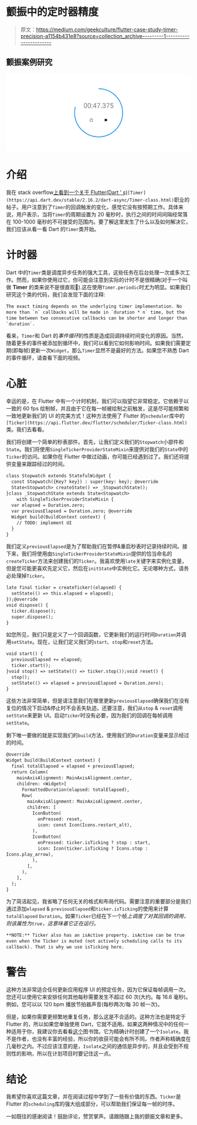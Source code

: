 # 颤振中的定时器精度

> 原文：<https://medium.com/geekculture/flutter-case-study-timer-precision-a1154b431e8?source=collection_archive---------1----------------------->

## 颤振案例研究

![](img/9e8b3a12f5bb4b8dd4fa9a3f346b17aa.png)

# 介绍

我在 stack overflow[上看到一个关于 Flutter(Dart ' s)](https://stackoverflow.com)`[Timer](https://api.dart.dev/stable/2.16.2/dart-async/Timer-class.html)`职业的帖子。用户注意到了`Timer`的回调触发的变化，感觉它没有按预期工作。具体来说，用户表示，当将`Timer`的周期设置为 20 毫秒时，执行之间的时间间隔经常落在 100-1000 毫秒的不可接受的范围内。要了解这里发生了什么以及如何解决它，我们应该从看一看 Dart 的`Timer`类开始。

# 计时器

Dart 中的`Timer`类是调度异步任务的强大工具，这些任务在后台处理一次或多次工作。然而，如果你使用过它，你可能会注意到实际的计时不是很精确(对于一个叫做 **Timer** 的类来说不是很直观🤔).这在使用`Timer.periodic`时尤为明显。如果我们研究这个类的代码，我们会发现下面的注释:

```
The exact timing depends on the underlying timer implementation. No more than `n` callbacks will be made in `duration * n` time, but the time between two consecutive callbacks can be shorter and longer than `duration`.
```

看来，`Timer`和 Dart 的*事件循环*的性质是造成回调持续时间变化的原因。当然，随着更多的事件被添加到循环中，我们可以看到它如何影响时间。如果我们需要定期(即每帧)更新一次`Widget`，那么`Timer`显然不是最好的方法。如果您不熟悉 Dart 的事件循环，请查看下面的视频。

# 心脏

幸运的是，在 Flutter 中有一个计时机制，我们可以指望它非常稳定。它依赖于以一致的 60 fps 绘制帧，并且由于它在每一帧被绘制之前触发，这是尽可能频繁和一致地更新我们的 UI 的完美方式！这种方法使用了 Flutter 的`scheduler`库中的`[Ticker](https://api.flutter.dev/flutter/scheduler/Ticker-class.html)`类。我们去看看。

我们将创建一个简单的秒表部件。首先，让我们定义我们的`Stopwatch`小部件和`State`。我们将使用`SingleTickerProviderStateMixin`来提供对我们的`State`中的`Ticker`的访问。如果你在 Flutter 中做过动画，你可能已经遇到过了。我们还将提供变量来跟踪经过的时间。

```
class Stopwatch extends StatefulWidget {
  const Stopwatch({Key? key}) : super(key: key); @override
  State<Stopwatch> createState() => _StopwatchState();
}class _StopwatchState extends State<Stopwatch>
    with SingleTickerProviderStateMixin {
  var elapsed = Duration.zero;
  var previousElapsed = Duration.zero; @override
  Widget build(BuildContext context) {
    // TODO: implement UI
  }
}
```

我们定义`previousElapsed`是为了帮助我们在暂停&重启秒表时记录持续时间。接下来，我们将使用由`SingleTickerProviderStateMixin`提供的恰当命名的`createTicker`方法来创建我们的`Ticker`。我喜欢使用`late`关键字来实例化变量，但是您可能更喜欢先定义它，然后在`initState`中实例化它。无论哪种方式，请务必处理掉`Ticker`。

```
late final ticker = createTicker((elapsed) {
  setState(() => this.elapsed = elapsed);
});@override
void dispose() {
  ticker.dispose();
  super.dispose();
}
```

如您所见，我们只是定义了一个回调函数，它更新我们的运行时间`Duration`并调用`setState`。现在，让我们定义我们的`start`、`stop`和`reset`方法。

```
void start() {
  previousElapsed += elapsed;
  ticker.start();
}void stop() => setState(() => ticker.stop());void reset() {
  stop();
  setState(() => elapsed = previousElapsed = Duration.zero);
}
```

这些方法非常简单，但是请注意我们在哪里更新`previousElapsed`确保我们在没有复位的情况下启动&停止时不会丢失轨迹。还要注意，我们从`stop` & `reset`调用`setState`来更新 UI。启动`Ticker`时没有必要，因为我们的回调在每帧调用`setState`。

剩下唯一要做的就是实现我们的`build`方法，使用我们的`Duration`变量来显示经过的时间。

```
@override
Widget build(BuildContext context) {
  final totalElapsed = elapsed + previousElapsed;
  return Column(
    mainAxisAlignment: MainAxisAlignment.center,
    children: <Widget>[
      FormattedDuration(elapsed: totalElapsed),
      Row(
        mainAxisAlignment: MainAxisAlignment.center,
        children: [
          IconButton(
            onPressed: reset,
            icon: const Icon(Icons.restart_alt),
          ),
          IconButton(
            onPressed: ticker.isTicking ? stop : start,
            icon: Icon(ticker.isTicking ? Icons.stop : Icons.play_arrow),
          ),
        ],
      ),
    ],
  );
}
```

为了简洁起见，我省略了任何无关的格式和布局代码。需要注意的重要部分是我们通过添加`elapsed` & `previousElapsed`和`ticker.isTicking`的使用来计算`totalElapsed` `Duration`。如果`Ticker`已经在下一个帧*上调度了对其回调的调用，则该属性为`true`，这意味着它正在运行。*

```
**NOTE:** Ticker also has an isActive property. isActive can be true even when the Ticker is muted (not actively scheduling calls to its callback). That is why we use isTicking here.
```

# 警告

这种方法非常适合任何更新应用程序 UI 的预定任务，因为它保证每帧调用一次。您还可以使用它来安排任何其他每秒需要发生不超过 60 次(大约。每 16.6 毫秒)。例如，您可以以 120 bpm 播放节拍器声音(每秒两次/每 30 帧一次)。

但是，如果你需要更频繁地重复任务，那么这是不合适的。这种方法也是特定于 Flutter 的，所以如果您单独使用 Dart，它就不适用。如果这两种情况中的任何一种适用于你，我建议你去看看[这个](https://gist.github.com/mitsuoka/2652622)图书馆。它为精确计时创建了一个`Isolate`。我不是作者，也没有丰富的经验，所以你的收获可能会有所不同。作者声称精确度在几毫秒之内。不过应该注意的是，`Isolate`之间的通信是异步的，并且会受到不规则性的影响，所以在计划项目时要记住这一点。

# 结论

我希望你喜欢这篇文章，并在阅读过程中学到了一些有价值的东西。`Ticker`是 Flutter 的`scheduling`库的强大组成部分，可以帮助我们保证每一帧的时序。

一如既往的感谢阅读！鼓励评论，赞赏掌声。请跟随跟上我的颤振文章和更多。